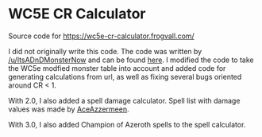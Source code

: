 # WC5E CR Calculator

Source code for https://wc5e-cr-calculator.frogvall.com/

I did not originally write this code. The code was written by [/u/ItsADnDMonsterNow](https://www.reddit.com/user/ItsADnDMonsterNow) and can be found [here](https://iadndmn.neocities.org/CRcalc.html). I modified the code to take the WC5e modfied monster table into account and added code for generating calculations from url, as well as fixing several bugs oriented around CR < 1.

With 2.0, I also added a spell damage calculator. Spell list with damage values was made by [AceAzzermeen](https://github.com/AceAzzermeen).

With 3.0, I also added Champion of Azeroth spells to the spell calculator.